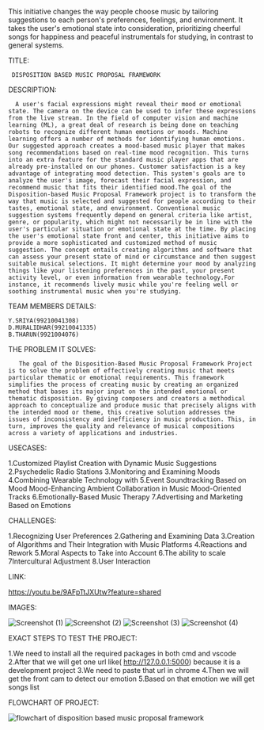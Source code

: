 This initiative changes the way people choose music by tailoring suggestions to each person's preferences, feelings, and environment. It takes the user's emotional state into consideration, prioritizing cheerful songs for happiness and peaceful instrumentals for studying, in contrast to general systems.


TITLE:

     DISPOSITION BASED MUSIC PROPOSAL FRAMEWORK
      
DESCRIPTION:

      A user's facial expressions might reveal their mood or emotional state. The camera on the device can be used to infer these expressions from the live stream. In the field of computer vision and machine learning (ML), a great deal of research is being done on teaching robots to recognize different human emotions or moods. Machine learning offers a number of methods for identifying human emotions. Our suggested approach creates a mood-based music player that makes song recommendations based on real-time mood recognition. This turns into an extra feature for the standard music player apps that are already pre-installed on our phones. Customer satisfaction is a key advantage of integrating mood detection. This system's goals are to analyze the user's image, forecast their facial expression, and recommend music that fits their identified mood.The goal of the Disposition-based Music Proposal Framework project is to transform the way that music is selected and suggested for people according to their tastes, emotional state, and environment. Conventional music suggestion systems frequently depend on general criteria like artist, genre, or popularity, which might not necessarily be in line with the user's particular situation or emotional state at the time. By placing the user's emotional state front and center, this initiative aims to provide a more sophisticated and customized method of music suggestion. The concept entails creating algorithms and software that can assess your present state of mind or circumstance and then suggest suitable musical selections. It might determine your mood by analyzing things like your listening preferences in the past, your present activity level, or even information from wearable technology.For instance, it recommends lively music while you're feeling well or soothing instrumental music when you're studying.
      
TEAM MEMBERS DETAILS:

    Y.SRIYA(99210041308)
    D.MURALIDHAR(99210041335)
    B.THARUN(9921004076)

THE PROBLEM IT SOLVES:

       The goal of the Disposition-Based Music Proposal Framework Project is to solve the problem of effectively creating music that meets particular thematic or emotional requirements. This framework simplifies the process of creating music by creating an organized method that bases its major input on the intended emotional or thematic disposition. By giving composers and creators a methodical approach to conceptualize and produce music that precisely aligns with the intended mood or theme, this creative solution addresses the issues of inconsistency and inefficiency in music production. This, in turn, improves the quality and relevance of musical compositions across a variety of applications and industries.

USECASES:

1.Customized Playlist Creation with Dynamic Music Suggestions
2.Psychedelic Radio Stations
3.Monitoring and Examining Moods
4.Combining Wearable Technology with
5.Event Soundtracking Based on Mood Mood-Enhancing Ambient Collaboration in Music Mood-Oriented Tracks
6.Emotionally-Based Music Therapy
7.Advertising and Marketing Based on Emotions

CHALLENGES:

1.Recognizing User Preferences
2.Gathering and Examining Data
3.Creation of Algorithms and Their Integration with Music Platforms
4.Reactions and Rework
5.Moral Aspects to Take into Account
6.The ability to scale
7Intercultural Adjustment
8.User Interaction

LINK:

https://youtu.be/9AFpTtJXUtw?feature=shared

IMAGES:

![Screenshot (1)](https://github.com/YarabothulaSriya/VASHISHTHACKTHON-/assets/144551452/4100bf88-29b9-4a97-a1ab-39723415cbd0)
![Screenshot (2)](https://github.com/YarabothulaSriya/VASHISHTHACKTHON-/assets/144551452/d968a4ab-c65d-4a03-89ce-cf3431e8f51f)
![Screenshot (3)](https://github.com/YarabothulaSriya/VASHISHTHACKTHON-/assets/144551452/94fab24a-21b3-459c-ae98-06d734defe68)
![Screenshot (4)](https://github.com/YarabothulaSriya/VASHISHTHACKTHON-/assets/144551452/1df3391a-ce45-45d7-9ba8-54ba9153e370)

EXACT STEPS TO TEST THE PROJECT:

 1.We need to install all the required packages in both cmd and vscode
 2.After that we will get one url like( http://127.0.0.1:5000) because it is a development project
 3.We need to paste that url in chrome
 4.Then we will get the front cam to detect our emotion
 5.Based on that emotion we will get songs list

FLOWCHART OF PROJECT:

![flowchart of disposition based music proposal framework](https://github.com/YarabothulaSriya/VASHISHTHACKTHON-/assets/144551452/70f8b5a9-033a-4472-8b31-ad0087767e3e)

